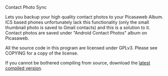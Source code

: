 Contact Photo Sync

Lets you backup your high quality contact photos to your Picasaweb
Album. ICS based phones unfortunately lack this functionality (only the
small thumbnail photo is saved to Gmail contacts) and this is a solution
to it. Contact photos are saved under "Android Contact Photos" album on
Picasaweb.

All the source code in this program are licensed under GPLv3. Please see
COPYING for a copy of the license.

If you cannot be bothered compiling from source, download the [latest
compiled version](https://github.com/oxplot/contactphotosync/raw/master/ContactPhotoSync.apk).
